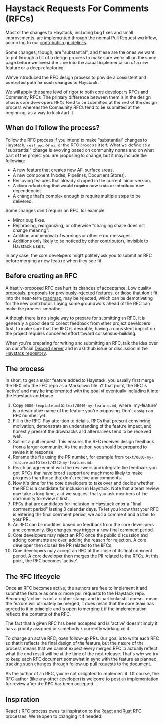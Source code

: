 # Haystack Requests For Comments (RFCs)

Most of the changes to Haystack, including bug fixes and small improvements,
are implemented through the normal Pull Request workflow, according to our
[contribution guidelines](../CONTRIBUTING.md).

Some changes, though, are "substantial", and these are the ones we want to put through a bit
of a design process to make sure we're all on the same page before we invest the time
into the actual implementation of a new feature or a deep refactoring.

We've introduced the RFC design process to provide a
consistent and controlled path for such changes to Haystack.

We will apply the same level of rigor to both core developers RFCs and
Community RFCs. The primary difference between them is in the design phase:
core developers RFCs tend to be submitted at the end of the design process
whereas the Community RFCs tend to be submitted at the beginning, as a way
to kickstart it.

## When do I follow the process?

Follow the RFC process if you intend to make "substantial" changes to
Haystack, `rest_api` or `ui`, or the RFC process itself. What we define as a
"substantial" change is evolving based on community norms and 
on what part of the project you are proposing to change, but it may include the following:

- A new feature that creates new API surface areas.
- A new component (Nodes, Pipelines, Document Stores).
- Removing features that already shipped in the current minor version.
- A deep refactoring that would require new tests or introduce new dependencies.
- A change that's complex enough to require multiple steps to be delivered.

Some changes don't require an RFC, for example:

- Minor bug fixes.
- Rephrasing, reorganizing, or otherwise "changing shape does not change meaning".
- Addition and removal of warnings or other error messages.
- Additions only likely to be noticed by other contributors, invisible to Haystack users.

In any case, the core developers might politely ask you to submit an RFC before merging
a new feature when they see fit.

## Before creating an RFC

A hastily-proposed RFC can hurt its chances of acceptance. Low quality proposals, proposals
for previously-rejected features, or those that don't fit into the near-term
[roadmap](https://github.com/orgs/deepset-ai/projects/3), may be rejected, which can be
demotivating for the new contributor. Laying some groundwork ahead of the RFC can make the
process smoother.

Although there is no single way to prepare for submitting an RFC, it is generally a good idea
to collect feedback from other project developers first, to make sure that the RFC is
desirable; having a consistent impact on the project requires concerted effort toward
consensus-building.

When you're preparing for writing and submitting an RFC, talk the idea over on our official
[Discord server](https://haystack.deepset.ai/community/join) and in a Github
issue or discussion in the [Haystack repository](https://github.com/deepset-ai/haystack).

## The process

In short, to get a major feature added to Haystack, you usually first merge the RFC into
the RFC repo as a Markdown file. At that point, the RFC is 'active' and may be implemented with
the goal of eventually including it into the Haystack codebase.

1. Copy `0000-template.md` to `text/0000-my-feature.md`, where 'my-feature' is a descriptive name of the feature you're proposing. Don't assign an RFC number yet.
2. Fill in the RFC. Pay attention to details. RFCs that present convincing motivation, demonstrate an understanding of the feature impact, and honestly present the drawbacks and alternatives tend to be received well.  
3. Submit a pull request. This ensures the RFC receives design feedback from a larger community. As the author, you should be prepared to revise it in response.
4. Rename the file using the PR number, for example from `text/0000-my-feature.md` to `text/4242-my-feature.md`.
5. Reach an agreement with the reviewers and integrate the feedback you got. RFCs that have broad support are much more likely to make progress than those that don't receive any comments.
6. Now it's time for the core developers to take over and decide whether the RFC is a candidate for inclusion in Haystack. Note that a team review may take a long time, and we suggest that you ask members of the community to review it first.
7. RFCs that are candidates for inclusion in Haystack enter a "final comment period" lasting 3 calendar days. To let you know that your RFC is entering the final comment period, we add a comment and a label to your PR.
8. An RFC can be modified based on feedback from the core developers and community. Big changes may trigger a new final comment period.
9. Core developers may reject an RFC once the public discussion and adding comments are over, adding the reason for rejection. A core developer then closes the PR related to the RFCs.
10. Core developers may accept an RFC at the close of its final comment period. A core developer then merges the PR related to the RFCs. At this point, the RFC becomes 'active'. 

## The RFC lifecycle

Once an RFC becomes active, the authors are free to implement it and submit the feature as one or more pull
requests to the Haystack repo. Becoming 'active' is not a rubber stamp, and in particular still doesn't
mean the feature will ultimately be merged; it does mean that the core team has agreed to it in
principle and is open to merging it if the implementation reflects the contents of the RFC.

The fact that a given RFC has been accepted and is 'active' doesn't imply it has a priority assigned or somebody's currently working on it. 

To change an active RFC, open follow-up PRs. Our goal is to write each RFC so that
it reflects the final design of the feature, but the nature of the process means that we cannot
expect every merged RFC to actually reflect what the end result will be at the time of the next release.
That's why we try to keep each RFC document somewhat in sync with the feature as planned, tracking such
changes through follow-up pull requests to the document.

As the author of an RFC, you're not obligated to implement it. Of course, the RFC author (like any other developer)
is welcome to post an implementation for review after the RFC has been accepted.

## Inspiration

React's RFC process owes its inspiration to the [React](https://github.com/reactjs/rfcs) and
[Rust](https://github.com/rust-lang/rfcs) RFC processes. We're open to changing it if needed.
